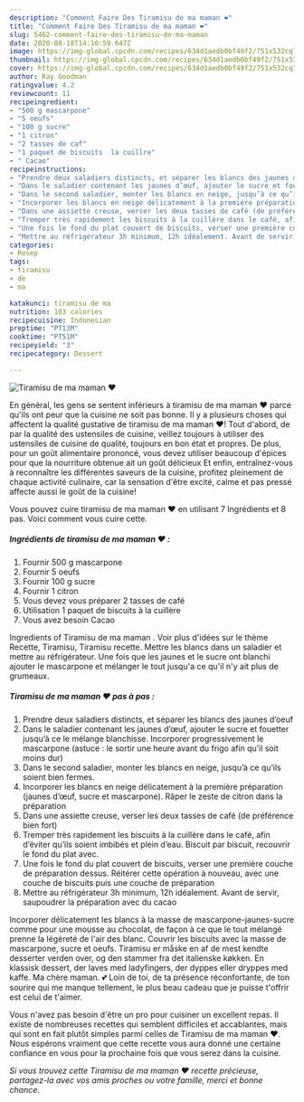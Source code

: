 ```yaml
---
description: "Comment Faire Des Tiramisu de ma maman ❤️"
title: "Comment Faire Des Tiramisu de ma maman ❤️"
slug: 5462-comment-faire-des-tiramisu-de-ma-maman
date: 2020-08-18T14:10:59.647Z
image: https://img-global.cpcdn.com/recipes/634d1aedb0bf49f2/751x532cq70/tiramisu-de-ma-maman-❤️-photo-principale-de-la-recette.jpg
thumbnail: https://img-global.cpcdn.com/recipes/634d1aedb0bf49f2/751x532cq70/tiramisu-de-ma-maman-❤️-photo-principale-de-la-recette.jpg
cover: https://img-global.cpcdn.com/recipes/634d1aedb0bf49f2/751x532cq70/tiramisu-de-ma-maman-❤️-photo-principale-de-la-recette.jpg
author: Ray Goodman
ratingvalue: 4.2
reviewcount: 11
recipeingredient:
- "500 g mascarpone"
- "5 oeufs"
- "100 g sucre"
- "1 citron"
- "2 tasses de caf"
- "1 paquet de biscuits  la cuillre"
- " Cacao"
recipeinstructions:
- "Prendre deux saladiers distincts, et séparer les blancs des jaunes d’oeuf"
- "Dans le saladier contenant les jaunes d’œuf, ajouter le sucre et fouetter jusqu’à ce le mélange blanchisse. Incorporer progressivement le mascarpone (astuce : le sortir une heure avant du frigo afin qu’il soit moins dur)"
- "Dans le second saladier, monter les blancs en neige, jusqu’à ce qu’ils soient bien fermes."
- "Incorporer les blancs en neige délicatement à la première préparation (jaunes d’œuf, sucre et mascarpone). Râper le zeste de citron dans la préparation"
- "Dans une assiette creuse, verser les deux tasses de café (de préférence bien fort)"
- "Tremper très rapidement les biscuits à la cuillère dans le café, afin d’éviter qu’ils soient imbibés et plein d’eau. Biscuit par biscuit, recouvrir le fond du plat avec."
- "Une fois le fond du plat couvert de biscuits, verser une première couche de préparation dessus. Réitérer cette opération à nouveau, avec une couche de biscuits puis une couche de préparation"
- "Mettre au réfrigérateur 3h minimum, 12h idéalement. Avant de servir, saupoudrer la préparation avec du cacao"
categories:
- Resep
tags:
- tiramisu
- de
- ma

katakunci: tiramisu de ma 
nutrition: 103 calories
recipecuisine: Indonesian
preptime: "PT13M"
cooktime: "PT51M"
recipeyield: "3"
recipecategory: Dessert

---
```



![Tiramisu de ma maman ❤️](https://img-global.cpcdn.com/recipes/634d1aedb0bf49f2/751x532cq70/tiramisu-de-ma-maman-❤️-photo-principale-de-la-recette.jpg)

En général, les gens se sentent inférieurs à tiramisu de ma maman ❤️ parce qu'ils ont peur que la cuisine ne soit pas bonne. Il y a plusieurs choses qui affectent la qualité gustative de tiramisu de ma maman ❤️! Tout d'abord, de par la qualité des ustensiles de cuisine, veillez toujours à utiliser des ustensiles de cuisine de qualité, toujours en bon état et propres. De plus, pour un goût alimentaire prononcé, vous devez utiliser beaucoup d'épices pour que la nourriture obtenue ait un goût délicieux Et enfin, entraînez-vous à reconnaître les différentes saveurs de la cuisine, profitez pleinement de chaque activité culinaire, car la sensation d'être excité, calme et pas pressé affecte aussi le goût de la cuisine!

<!--inarticleads1-->

Vous pouvez cuire tiramisu de ma maman ❤️ en utilisant 7 Ingrédients et 8 pas. Voici comment vous cuire cette.

##### Ingrédients de tiramisu de ma maman ❤️ :

1. Fournir 500 g mascarpone
1. Fournir 5 oeufs
1. Fournir 100 g sucre
1. Fournir 1 citron
1. Vous devez vous préparer 2 tasses de café
1. Utilisation 1 paquet de biscuits à la cuillère
1. Vous avez besoin  Cacao


Ingredients of Tiramisu de ma maman ️. Voir plus d&#39;idées sur le thème Recette, Tiramisu, Tiramisu recette. Mettre les blancs dans un saladier et mettre au réfrigérateur. Une fois que les jaunes et le sucre ont blanchi ajouter le mascarpone et mélanger le tout jusqu&#39;a ce qu&#39;il n&#39;y ait plus de grumeaux. 

<!--inarticleads2-->

##### Tiramisu de ma maman ❤️ pas à pas :

1. Prendre deux saladiers distincts, et séparer les blancs des jaunes d’oeuf
1. Dans le saladier contenant les jaunes d’œuf, ajouter le sucre et fouetter jusqu’à ce le mélange blanchisse. Incorporer progressivement le mascarpone (astuce : le sortir une heure avant du frigo afin qu’il soit moins dur)
1. Dans le second saladier, monter les blancs en neige, jusqu’à ce qu’ils soient bien fermes.
1. Incorporer les blancs en neige délicatement à la première préparation (jaunes d’œuf, sucre et mascarpone). Râper le zeste de citron dans la préparation
1. Dans une assiette creuse, verser les deux tasses de café (de préférence bien fort)
1. Tremper très rapidement les biscuits à la cuillère dans le café, afin d’éviter qu’ils soient imbibés et plein d’eau. Biscuit par biscuit, recouvrir le fond du plat avec.
1. Une fois le fond du plat couvert de biscuits, verser une première couche de préparation dessus. Réitérer cette opération à nouveau, avec une couche de biscuits puis une couche de préparation
1. Mettre au réfrigérateur 3h minimum, 12h idéalement. Avant de servir, saupoudrer la préparation avec du cacao


Incorporer délicatement les blancs à la masse de mascarpone-jaunes-sucre comme pour une mousse au chocolat, de façon à ce que le tout mélangé prenne la légèreté de l&#39;air des blanc. Couvrir les biscuits avec la masse de mascarpone, sucre et oeufs. Tiramisu er måske en af de mest kendte desserter verden over, og den stammer fra det italienske køkken. En klassisk dessert, der laves med ladyfingers, der dyppes eller dryppes med kaffe. Ma chère maman. 💕 Loin de toi, de ta présence réconfortante, de ton sourire qui me manque tellement, le plus beau cadeau que je puisse t&#39;offrir est celui de t&#39;aimer. 

<!--inarticleads1-->

<p>
Vous n'avez pas besoin d'être un pro pour cuisiner un excellent repas. Il existe de nombreuses recettes qui semblent difficiles et accablantes, mais qui sont en fait plutôt simples parmi celles de Tiramisu de ma maman ❤️. Nous espérons vraiment que cette recette vous aura donné une certaine confiance en vous pour la prochaine fois que vous serez dans la cuisine.
</p>

<p>
<i>Si vous trouvez cette Tiramisu de ma maman ❤️ recette précieuse, partagez-la avec vos amis proches ou votre famille, merci et bonne chance.</i>
</p>
